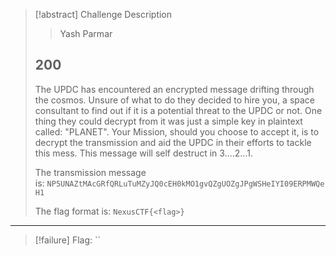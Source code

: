 > [!abstract] Challenge Description
> > Yash Parmar
> ## 200
> The UPDC has encountered an encrypted message drifting through the cosmos. Unsure of what to do they decided to hire you, a space consultant to find out if it is a potential threat to the UPDC or not. One thing they could decrypt from it was just a simple key in plaintext called: "PLANET". Your Mission, should you choose to accept it, is to decrypt the transmission and aid the UPDC in their efforts to tackle this mess. This message will self destruct in 3....2...1.
> 
> The transmission message is: `NP5UNAZtMAcGRfQRLuTuMZyJQ0cEH0kMO1gvQZgUOZgJPgWSHeIYI09ERPMWQeH1`
> 
> The flag format is: `NexusCTF{<flag>}`

---
> [!failure] Flag: ``
